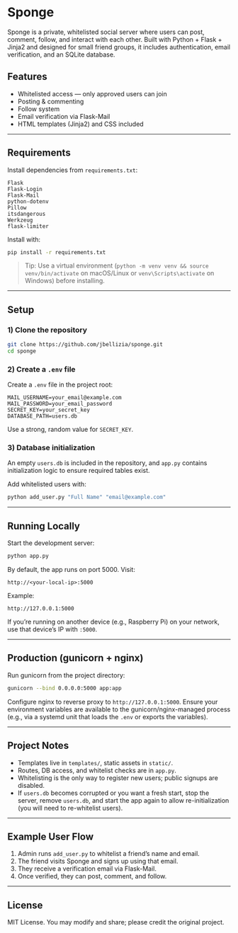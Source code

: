
# Sponge

Sponge is a private, whitelisted social server where users can post, comment, follow, and interact with each other. Built with Python + Flask + Jinja2 and designed for small friend groups, it includes authentication, email verification, and an SQLite database.

## Features

- Whitelisted access — only approved users can join
- Posting & commenting
- Follow system
- Email verification via Flask-Mail
- HTML templates (Jinja2) and CSS included

---

## Requirements

Install dependencies from `requirements.txt`:

```
Flask
Flask-Login
Flask-Mail
python-dotenv
Pillow
itsdangerous
Werkzeug
flask-limiter
```

Install with:

```bash
pip install -r requirements.txt
```

> Tip: Use a virtual environment (`python -m venv venv && source venv/bin/activate` on macOS/Linux or `venv\Scripts\activate` on Windows) before installing.

---

## Setup

### 1) Clone the repository

```bash
git clone https://github.com/jbellizia/sponge.git
cd sponge
```

### 2) Create a `.env` file

Create a `.env` file in the project root:

```
MAIL_USERNAME=your_email@example.com
MAIL_PASSWORD=your_email_password
SECRET_KEY=your_secret_key
DATABASE_PATH=users.db
```

Use a strong, random value for `SECRET_KEY`.

### 3) Database initialization

An empty `users.db` is included in the repository, and `app.py` contains initialization logic to ensure required tables exist.

Add whitelisted users with:

```bash
python add_user.py "Full Name" "email@example.com"
```

---

## Running Locally

Start the development server:

```bash
python app.py
```

By default, the app runs on port 5000. Visit:

```
http://<your-local-ip>:5000
```

Example:

```
http://127.0.0.1:5000
```

If you’re running on another device (e.g., Raspberry Pi) on your network, use that device’s IP with `:5000`.

---

## Production (gunicorn + nginx)

Run gunicorn from the project directory:

```bash
gunicorn --bind 0.0.0.0:5000 app:app
```

Configure nginx to reverse proxy to `http://127.0.0.1:5000`. Ensure your environment variables are available to the gunicorn/nginx-managed process (e.g., via a systemd unit that loads the `.env` or exports the variables).

---

## Project Notes

- Templates live in `templates/`, static assets in `static/`.
- Routes, DB access, and whitelist checks are in `app.py`.
- Whitelisting is the only way to register new users; public signups are disabled.
- If `users.db` becomes corrupted or you want a fresh start, stop the server, remove `users.db`, and start the app again to allow re-initialization (you will need to re-whitelist users).

---

## Example User Flow

1. Admin runs `add_user.py` to whitelist a friend’s name and email.
2. The friend visits Sponge and signs up using that email.
3. They receive a verification email via Flask-Mail.
4. Once verified, they can post, comment, and follow.

---

## License

MIT License. You may modify and share; please credit the original project.
